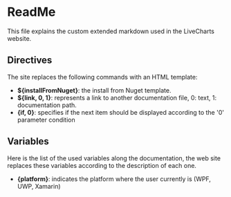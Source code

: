 # ReadMe

This file explains the custom extended markdown used in the LiveCharts website.

## Directives

The site replaces the following commands with an HTML template:

* **${installFromNuget}**: the install from Nuget template.
* **${link, 0, 1}**: represents a link to another documentation file, 0: text, 1: documentation path.
* **{if, 0}**: specifies if the next item should be displayed according to the '0' parameter condition

## Variables

Here is the list of the used variables along the documentation, the web site replaces these variables according to the description of each one.

* **{platform}**: indicates the platform where the user currently is (WPF, UWP, Xamarin)